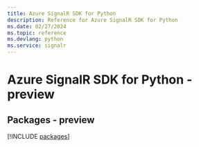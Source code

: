 ```yaml
---
title: Azure SignalR SDK for Python
description: Reference for Azure SignalR SDK for Python
ms.date: 02/27/2024
ms.topic: reference
ms.devlang: python
ms.service: signalr
---
```

# Azure SignalR SDK for Python - preview
## Packages - preview
[!INCLUDE [packages](signalr-index.md)]